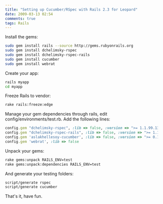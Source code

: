 ```yaml
---
title: "Setting up Cucumber/RSpec with Rails 2.3 for Leopard"
date: 2009-03-13 02:54
comments: true
tags: Rails
---
```


Install the gems:

~~~ bash
sudo gem install rails --source http://gems.rubyonrails.org
sudo gem install dchelimsky-rspec
sudo gem install dchelimsky-rspec-rails
sudo gem install cucumber
sudo gem install webrat
~~~

Create your app:

~~~ bash
rails myapp
cd myapp
~~~

Freeze Rails to vendor:

~~~ bash
rake rails:freeze:edge
~~~

Manage your gem dependencies through rails, edit config/environments/test.rb. Add the following lines:

~~~ ruby
config.gem "dchelimsky-rspec", :lib => false, :version => ">= 1.1.99.13"
config.gem "dchelimsky-rspec-rails", :lib => false, :version => ">= 1.1.99.13"
config.gem 'aslakhellesoy-cucumber', :lib => false, :version => ">= 0.1.99.23"
config.gem 'webrat', :lib => false
~~~

Unpack your gems:

~~~ bash
rake gems:unpack RAILS_ENV=test
rake gems:unpack:dependencies RAILS_ENV=test
~~~

And generate your testing folders:

~~~ bash
script/generate rspec
script/generate cucumber
~~~

That's it, have fun.

